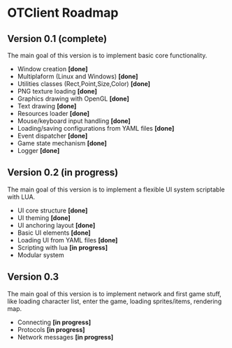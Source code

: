 # OTClient Roadmap

## Version 0.1 **(complete)**
The main goal of this version is to implement basic core functionality.

* Window creation **[done]**
* Multiplaform (Linux and Windows) **[done]**
* Utilities classes (Rect,Point,Size,Color) **[done]**
* PNG texture loading **[done]**
* Graphics drawing with OpenGL **[done]**
* Text drawing **[done]**
* Resources loader **[done]**
* Mouse/keyboard input handling **[done]**
* Loading/saving configurations from YAML files **[done]**
* Event dispatcher **[done]**
* Game state mechanism **[done]**
* Logger **[done]**

## Version 0.2 **(in progress)**
The main goal of this version is to implement a flexible UI system scriptable with LUA.

* UI core structure **[done]**
* UI theming **[done]** 
* UI anchoring layout **[done]**
* Basic UI elements **[done]**
* Loading UI from YAML files **[done]**
* Scripting with lua **[in progress]**
* Modular system

## Version 0.3
The main goal of this version is to implement network and first game stuff,
like loading character list, enter the game, loading sprites/items, rendering map.
* Connecting **[in progress]**
* Protocols **[in progress]**
* Network messages **[in progress]**